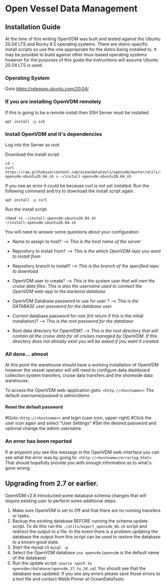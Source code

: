 # Open Vessel Data Management

## Installation Guide
At the time of this writing OpenVDM was built and tested against the Ubuntu 20.04 LTS and Rocky 8.5 operating systems.  There are distro-specific install scripts so use the one appropriate for the distro being installed to.  It may be possible to build against other linux-based operating systems however for the purposes of this guide the instructions will assume Ubuntu 20.04 LTS is used.

### Operating System
Goto <https://releases.ubuntu.com/20.04/>

### If you are installing OpenVDM remotely

If this is going to be a remote install then SSH Server must be installed.
```
apt install -y ssh
```

### Install OpenVDM and it's dependencies
Log into the Server as root

Download the install script
```
cd ~
curl https://raw.githubusercontent.com/oceandatatools/openvdm/master/utils/install-openvdm-ubuntu20.04.sh > ~/install-openvdm-ubuntu20.04.sh
```
If you see an error it could be because curl is not yet installed. Run the following command and try to download the install script again.
```
apt install -y curl
```

Run the install script
```
chmod +x ~/install-openvdm-ubuntu20.04.sh
~/install-openvdm-ubuntu20.04.sh
```

You will need to answer some questions about your configuration.

 - Name to assign to host? --> *This is the host name of the server*

 - Repository to install from? --> *This is the which OpenVDM repo you want to install from*
 
 - Repository branch to install? --> *This is the branch of the specified repo to download*

 - OpenVDM user to create? --> *This is the system user that will own the cruise data files.  This is also the username used to connect the OpenVDM web-app to the backend database*
 
 - OpenVDM Database password to use for user <user>? --> *This is the DATABASE user password for the database user.*

 - Current database password for root (hit return if this is the initial installation)? --> *This is the root password for the database*

 - Root data directory for OpenVDM? --> *This is the root directory that will contain all the cruise data for all cruises managed by OpenVDM. If this directory does not already exist you will be asked if you want it created.*

### All done... almost ###
At this point the warehouse should have a working installation of OpenVDM however the vessel operator will still need to configure data dashboard collection system transfers, cruise data transfers and the shoreside data warehouse.

To access the OpenVDM web-application goto: `<http://<hostname>>`
The default username/passwd is admin/demo

#### Reset the default password
 #Goto `<http://<hostname>>` and login (user icon, upper-right)
 #Click the user icon again and select "User Settings"
 #Set the desired password and optional change the admin username.

### An error has been reported ###
If at anypoint you see this message in the OpenVDM web-interface you can see what the error was by going to: `<http://<hostname>/errorlog.html>`.  That should hopefully provide you with enough information as to what's gone wrong.

## Upgrading from 2.7 or earlier.

OpenVDM v2.8 introducted some database schema changes that will require existing user to perform some additional steps.

1. Make sure OpenVDM is set to Off and that there are no running transfers or tasks.
2. Backup the existing database BEFORE running the schema update script.  To do this run the `./utils/export_openvdm_db.sh` script and redirect the output to a file.  In the event there is a problem updating the database the output from this script can be used to restore the database to a known good state.
3. Start the mysql cli `mysql -p`
4. Select the OpenVDM database `use openvdm` (`openvdm` is the default name of the database)
5. Run the update script: `source <path to openvdm>/database/openvdm_27_to_28.sql`  You should see that the database was updated.  If you see any errors please save those errors to a text file and contact Webb Pinner at OceanDataTools.
